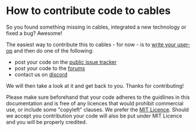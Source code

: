 # How to contribute code to cables

So you found something missing in cables, integrated a new technology or fixed a bug? Awesome!

The easiest way to contribute this to cables - for now - is to [write your user-op](../../../5_writing_ops/dev_ops/dev_ops) and then do one of the following:

- post your code on the [public issue tracker](https://github.com/cables-gl/cables_docs/issues)
- post your code to the [forums](https://forum.cables.gl/)
- contact us on [discord](https://discord.gg/AGTarWv)

We will then take a look at it and get back to you. Thanks for contributing!

Please make sure beforehand that your code adheres to the guidlines in this documentation and is free of any licences that would prohibit commercial use, or include some "copyleft" clauses. 
We prefer the [MIT Licence](https://opensource.org/licenses/MIT). Should we accept you contribution your code will also be put under MIT Licence and you will be properly credited.

